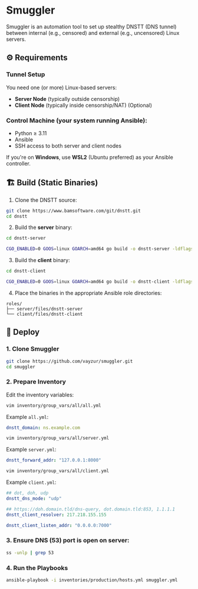# Smuggler

Smuggler is an automation tool to set up stealthy DNSTT (DNS tunnel) between internal (e.g., censored) and external (e.g., uncensored) Linux servers.

## ⚙️ Requirements

### Tunnel Setup

You need one (or more) Linux-based servers:

* **Server Node** (typically outside censorship)
* **Client Node** (typically inside censorship/NAT) (Optional)

### Control Machine (your system running Ansible):

* Python ≥ 3.11
* Ansible
* SSH access to both server and client nodes

If you're on **Windows**, use **WSL2** (Ubuntu preferred) as your Ansible controller.

## 🏗️ Build (Static Binaries)

1. Clone the DNSTT source:

```bash
git clone https://www.bamsoftware.com/git/dnstt.git
cd dnstt
````

2. Build the **server** binary:

```bash
cd dnstt-server

CGO_ENABLED=0 GOOS=linux GOARCH=amd64 go build -o dnstt-server -ldflags="-s -w -extldflags '-static'"
```

3. Build the **client** binary:

```bash
cd dnstt-client

CGO_ENABLED=0 GOOS=linux GOARCH=amd64 go build -o dnstt-client -ldflags="-s -w -extldflags '-static'"
```

4. Place the binaries in the appropriate Ansible role directories:

```
roles/
├── server/files/dnstt-server
└── client/files/dnstt-client
```

## 🚀 Deploy

### 1. Clone Smuggler

```bash
git clone https://github.com/vayzur/smuggler.git
cd smuggler
```

### 2. Prepare Inventory

Edit the inventory variables:

```bash
vim inventory/group_vars/all/all.yml
```

Example `all.yml`:

```yaml
dnstt_domain: ns.example.com
```

```bash
vim inventory/group_vars/all/server.yml
```

Example `server.yml`:

```yaml
dnstt_forward_addr: "127.0.0.1:8000"
```

```bash
vim inventory/group_vars/all/client.yml
```

Example `client.yml`:

```yaml
## dot, doh, udp
dnstt_dns_mode: "udp"

## https://doh.domain.tld/dns-query, dot.domain.tld:853, 1.1.1.1
dnstt_client_resolver: 217.218.155.155

dnstt_client_listen_addr: "0.0.0.0:7000"
```

### 3. Ensure DNS (53) port is open on server:

```bash
ss -unlp | grep 53
```

### 4. Run the Playbooks

```bash
ansible-playbook -i inventories/production/hosts.yml smuggler.yml
```
